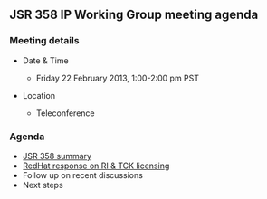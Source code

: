 ## JSR 358 IP Working Group meeting agenda

### Meeting details

*   Date & Time
    *   Friday 22 February 2013, 1:00-2:00 pm PST

*   Location
    *   Teleconference

### Agenda

*   [JSR 358 summary](/files/Meeting%20Materials/JSR-358-February-2013.pdf)
*   [RedHat response on RI & TCK licensing](/files/Meeting%20Materials/RH_RI_TCK.pdf)
*   Follow up on recent discussions
*   Next steps